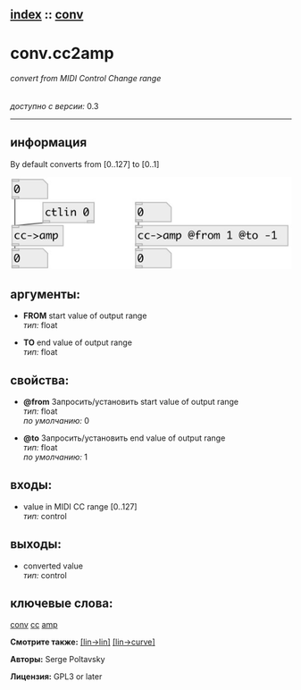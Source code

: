 [index](index.html) :: [conv](category_conv.html)
---

# conv.cc2amp

###### convert from MIDI Control Change range

*доступно с версии:* 0.3

---


## информация
By default converts from [0..127] to [0..1]


[![example](../examples/img/conv.cc2amp.jpg)](../examples/pd/conv.cc2amp.pd)



## аргументы:

* **FROM**
start value of output range<br>
_тип:_ float<br>

* **TO**
end value of output range<br>
_тип:_ float<br>





## свойства:

* **@from** 
Запросить/установить start value of output range<br>
_тип:_ float<br>
_по умолчанию:_ 0<br>

* **@to** 
Запросить/установить end value of output range<br>
_тип:_ float<br>
_по умолчанию:_ 1<br>



## входы:

* value in MIDI CC range [0..127]<br>
_тип:_ control



## выходы:

* converted value<br>
_тип:_ control



## ключевые слова:

[conv](keywords/conv.html)
[cc](keywords/cc.html)
[amp](keywords/amp.html)



**Смотрите также:**
[\[lin-&gt;lin\]](lin-%3Elin.html)
[\[lin-&gt;curve\]](lin-%3Ecurve.html)




**Авторы:** Serge Poltavsky




**Лицензия:** GPL3 or later






